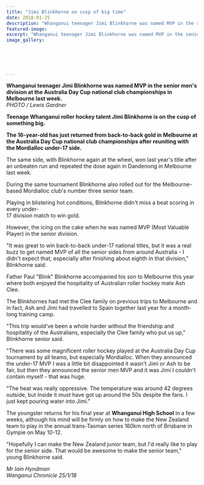 ```yaml
---
title: "Jimi Blinkhorne on cusp of big time"
date: 2018-01-25
description: "Whanganui teenager Jimi Blinkhorne was named MVP in the senior men's division at the Australia Day Cup national club championships in Melbourne..."
featured-image: 
excerpt: "Whanganui teenager Jimi Blinkhorne was named MVP in the senior men's division at the Australia Day Cup national club championships in Melbourne last week."
image_gallery:
    
    
    
    
    
---
```


<p><strong>Whanganui teenager Jimi Blinkhorne was named MVP in the senior men's division at the Australia Day Cup national club championships in Melbourne last week.</strong><br /><em>PHOTO / Lewis Gardner</em></p>
<p class="element element-paragraph"><strong>Teenage Whanganui roller hockey talent Jimi Blinkhorne is on the cusp of something big.</strong></p>
<p class="element element-paragraph"><strong>The 16-year-old has just returned from back-to-back gold in Melbourne at the Australia Day Cup national club championships after reuniting with the Mordialloc under-17 side.</strong></p>
<p class="element element-paragraph">The same side, with Blinkhorne again at the wheel, won last year's title after an unbeaten run and repeated the dose again in Dandenong in Melbourne last week.</p>
<p class="element element-paragraph">During the same tournament Blinkhorne also rolled out for the Melbourne-based Mordialloc club's number three senior team.</p>
<p class="element element-paragraph">Playing in blistering hot conditions, Blinkhorne didn't miss a beat scoring in every under-<br />17 division match to win gold.</p>
<p class="element element-paragraph">However, the icing on the cake when he was named MVP (Most Valuable Player) in the senior division.</p>
<p class="element element-paragraph">"It was great to win back-to-back under-17 national titles, but it was a real buzz to get named MVP of all the senior sides from around Australia - I didn't expect that, especially after finishing about eighth in that division," Blinkhorne said.</p>
<p class="element element-paragraph">Father Paul "Blink" Blinkhorne accompanied his son to Melbourne this year where both enjoyed the hospitality of Australian roller hockey mate Ash Clee.</p>
<p class="element element-paragraph">The Blinkhornes had met the Clee family on previous trips to Melbourne and in fact, Ash and Jimi had travelled to Spain together last year for a month-long training camp.</p>
<p class="element element-paragraph">"This trip would've been a whole harder without the friendship and hospitality of the Australians, especially the Clee family who put us up," Blinkhorne senior said.</p>
<p class="element element-paragraph">"There was some magnificent roller hockey played at the Australia Day Cup tournament by all teams, but especially Mordialloc. When they announced the under-17 MVP I was a little bit disappointed it wasn't Jimi or Ash to be fair, but then they announced the senior men MVP and it was Jimi I couldn't contain myself - that was huge.</p>
<p class="element element-paragraph">"The heat was really oppressive. The temperature was around 42 degrees outside, but inside it must have got up around the 50s despite the fans. I just kept pouring water into Jimi."</p>
<p class="element element-paragraph">The youngster returns for his final year at <strong>Whanganui High School</strong> in a few weeks, although his mind will be firmly on how to make the New Zealand team to play in the annual trans-Tasman series 160km north of Brisbane in Gympie on May 10-12.</p>
<p class="element element-paragraph">"Hopefully I can make the New Zealand junior team, but I'd really like to play for the senior side. That would be awesome to make the senior team," young Blinkhorne said.</p>
<p><em>Mr Iain Hyndman</em><br /><em>Wanganui Chronicle 25/1/18</em></p>

